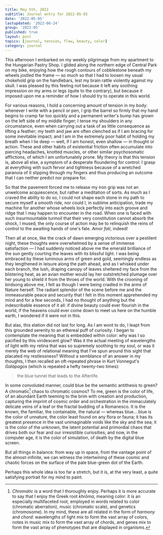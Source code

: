 ```yaml
---
title: May 5th, 2022
subtitle: Journal entry for 2022-05-05
date: '2022-05-05'
lastupdated: '2022-06-24'
group: '2022-05'
published: true
layout: post
topics: [journal, tension, flow, beauty, color]
category: journal
---
```


This afternoon I embarked on my weekly pilgrimage from my apartment to the Hungarian Pastry Shop. 
I glided along the northern edge of Central Park on my bike, enjoying how the rough contours of cobblestone beneath my wheels jostled the frame — so much so that I had to loosen my usual chokehold grip on the handlebars, lest my brain rattle violently against my skull.
I was pleased by this feeling not because it left any soothing impression on my arms or legs (quite to the contrary), but because it imposed upon me a reminder of how I should try to operate in this world. 

For various reasons, I hold a concerning amount of tension in my body: 
whenever I write with a pencil or pen, I grip the barrel so firmly that my hand begins to cramp far too quickly and a permanent writer's bump has grown on the left side of my middle finger; 
I tense my shoulders in any circumstance, even when carrying out a task of as little consequence as lifting a feather; 
my teeth and jaw are often clenched as if I am bracing for some inevitable impact; 
and I am in the extremely poor habit of holding my breath when I lie deep — well, if I am honest, even shallow — in thought or action.
These and other habits of existential friction often accumulate into piercing headaches, knotted muscles, or other similar psychosomatic afflictions, of which I am unfortunately prone.
My theory is that this tension is, above all else, a symptom of a desperate floundering for control: I grasp at everything with such fervor and tightness because of a wretched paranoia of it slipping through my fingers and thus producing an outcome that I can neither predict nor prepare for.

So that the pavement forced me to release my iron grip was not an unwelcome acquiescence, but rather a meditation of sorts.
As much as I craved the ability to do so, I could not shape each stone in my path to secure myself a smooth ride, nor could I, in sublime anticipation, trade my machine for another whose wheels lock perfectly into each groove and ridge that I may happen to encounter in the road. 
When one is faced with such insurmountable turmoil that their very constitution cannot absorb the shock, I mused, the only course of action may be to relinquish the reins of control to the awaiting hands of one's fate. 
*Amor fati*, indeed! 

Then all at once, like the crack of dawn emerging victorious over a pestilent night, these thoughts were overwhelmed by a sense of immense satisfaction — I had suddenly noticed above me the emerald brilliance of the sun gently courting the leaves with its blissful light.
I was being embraced by these luminous arms of green and gold, seemingly endless as they lengthened in leisure along the path ahead, and as I whisked under each branch, the lush, draping canopy of leaves sheltered my face from the blistering heat, as an avian mother would lay her outstretched plumage over her young to shield it from the throes of the world. 
With the crooning of birdsong above me, I felt as though I were being cradled in the arms of Nature herself.
The radiant splendor of the scene before me and the immeasurable peace and security that I felt in this moment apprehended my mind and for a few seconds, I had no thought of anything but the indescribable essence of it all: if divine beauty could ever flourish in the world, if the heavens could ever come down to meet us here on the humble earth, I wondered if it were not in this.

But alas, this elation did not last for long. 
As I am wont to do, I leapt from this grounded serenity to an ethereal puff of curiosity. 
I began to contemplate the meaning that is embedded within color: why was I so pacified by this viridescent glow? 
Was it the actual meeting of wavelengths of light with my retina that was so supremely soothing to my soul, or was it merely the web of relational meaning that I've spun around this sight that placated my restlessness? 
Without a semblance of an answer in my thoughts, I then recalled an oft-repeated phrase in Kurt Vonnegut's *Galápagos* (which is repeated a hefty twenty-two times):
<div class='epigraph'>

> the blue tunnel that leads to the Afterlife.

</div>

In some convoluted manner, could blue be the semantic antithesis to green? 
A chromatic[^chrome] chaos to chromatic cosmos? 
To me, green is the color of life, of an abundant Earth teeming to the brim with creation and production, capturing the imprint of cosmic order and orchestration in the immaculately delicate veins of a leaf or the fractal budding of a Romanesco. 
It is the known, the familiar, the containable, the natural — whereas blue... blue is the color of unnature, the color least found on any flora or fauna; it has its greatest presence in the vast unimaginable voids like the sky and the sea; it is the color of the unknown, the latent potential and primordial chaos that drives both our fear and our irresistible curiosities; and now, in the computer age, it is the color of simulation, of death by the digital blue screen.

[^chrome]: *Chromatic* is a word that I thoroughly enjoy. Perhaps it is more accurate to say that I enjoy the Greek root *khrōma,* meaning color: it is an especially multifaceted root, employed in words related to color (chromatic aberration), music (chromatic scale), and genetics (chromosome). In my mind, these are all related in the form of *harmony* and *chord*: wavelengths of light mix to form the vast array of colors, notes in music mix to form the vast array of chords, and genes mix to form the vast array of phenotypes that are displayed in organisms. 

But all things in balance: from way up in space, from the vantage point of the almost-infinite, we can witness the intertwining of these cosmic and chaotic forces on the surface of the pale blue-green dot of the Earth.

Perhaps this whole idea is too far a stretch, but it is, at the very least, a quite satisfying portrait for my mind to paint. 


